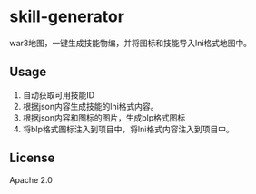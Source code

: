# skill-generator

war3地图，一键生成技能物编，并将图标和技能导入lni格式地图中。

## Usage

1. 自动获取可用技能ID
2. 根据json内容生成技能的lni格式内容。
3. 根据json内容和图标的图片，生成blp格式图标
4. 将blp格式图标注入到项目中，将lni格式内容注入到项目中。

## License

Apache 2.0
